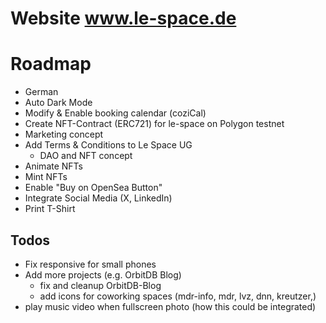 # Website www.le-space.de


# Roadmap
- German
- Auto Dark Mode
- Modify & Enable booking calendar (coziCal)
- Create NFT-Contract (ERC721) for le-space on Polygon testnet
- Marketing concept
- Add Terms & Conditions to Le Space UG
  - DAO and NFT concept
- Animate NFTs
- Mint NFTs
- Enable "Buy on OpenSea Button"
- Integrate Social Media (X, LinkedIn)
- Print T-Shirt

## Todos
- Fix responsive for small phones
- Add more projects (e.g. OrbitDB Blog)
  - fix and cleanup OrbitDB-Blog 
  - add icons for coworking spaces (mdr-info, mdr, lvz, dnn, kreutzer,)
- play music video when fullscreen photo (how this could be integrated)
